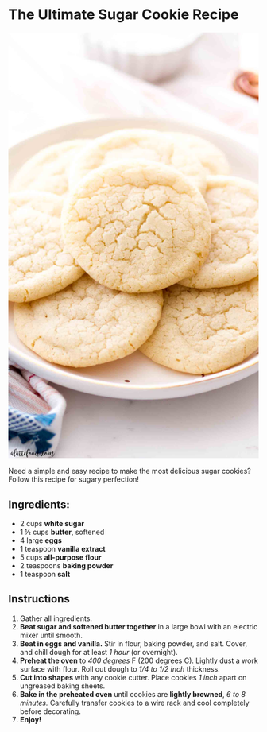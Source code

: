 # The Ultimate Sugar Cookie Recipe
![five warm and soft sugar cookies](img/cookie.jpg)

Need a simple and easy recipe to make the most delicious sugar cookies? Follow this recipe for sugary perfection!

## Ingredients:
- 2 cups **white sugar**
- 1 ½ cups **butter**, softened
- 4 large **eggs**
- 1 teaspoon **vanilla extract**
- 5 cups **all-purpose flour**
- 2 teaspoons **baking powder**
- 1 teaspoon **salt**

## Instructions
1. Gather all ingredients.
2. **Beat sugar and softened butter together** in a large bowl with an electric mixer until smooth.
3. **Beat in eggs and vanilla.** Stir in flour, baking powder, and salt. Cover, and chill dough for at least *1 hour* (or overnight).
4. **Preheat the oven** to *400 degrees* F (200 degrees C). Lightly dust a work surface with flour. Roll out dough to *1/4 to 1/2 inch* thickness.
5. **Cut into shapes** with any cookie cutter. Place cookies *1 inch* apart on ungreased baking sheets.
6. **Bake in the preheated oven** until cookies are **lightly browned**, *6 to 8 minutes.* Carefully transfer cookies to a wire rack and cool completely before decorating.
7. **Enjoy!**